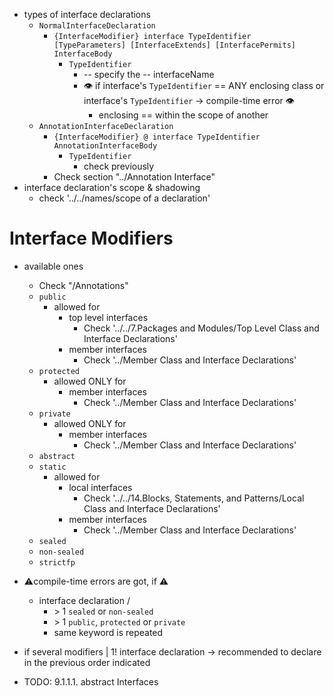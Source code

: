 * types of interface declarations
  * `NormalInterfaceDeclaration`
    * `{InterfaceModifier} interface TypeIdentifier [TypeParameters] [InterfaceExtends] [InterfacePermits] InterfaceBody`
      * `TypeIdentifier`
        * -- specify the -- interfaceName
        * 👁️ if interface's `TypeIdentifier` == ANY enclosing class or interface's `TypeIdentifier` -> compile-time error 👁️ 
          * enclosing == within the scope of another
  * `AnnotationInterfaceDeclaration` 
    * `{InterfaceModifier} @ interface TypeIdentifier AnnotationInterfaceBody`
      * `TypeIdentifier`
        * check previously
    * Check section "../Annotation Interface"
* interface declaration's scope & shadowing
  * check '../../names/scope of a declaration'

# Interface Modifiers
* available ones
  * Check "/Annotations"
  * `public`
    * allowed for
      * top level interfaces 
        * Check '../../7.Packages and Modules/Top Level Class and Interface Declarations'
      * member interfaces
        * Check '../Member Class and Interface Declarations'
  * `protected`
    * allowed ONLY for
      * member interfaces
        * Check '../Member Class and Interface Declarations'
  * `private`
    * allowed ONLY for
      * member interfaces
        * Check '../Member Class and Interface Declarations'
  * `abstract`
  * `static`
    * allowed for
      * local interfaces 
        * Check '../../14.Blocks, Statements, and Patterns/Local Class and Interface Declarations'
      * member interfaces
        * Check '../Member Class and Interface Declarations'
  * `sealed`
  * `non-sealed`
  * `strictfp`
* ⚠️compile-time errors are got, if ⚠️
  * interface declaration / 
    * \> 1 `sealed` or `non-sealed`
    * \> 1 `public`, `protected` or `private`
    * same keyword is repeated
* if several modifiers | 1! interface declaration -> recommended to declare in the previous order indicated


* TODO: 9.1.1.1. abstract Interfaces